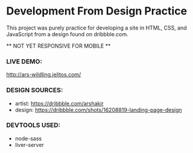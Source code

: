# Development From Design Practice

This project was purely practice for developing a site in HTML, CSS, and JavaScript from a design found on dribbble.com.

** NOT YET RESPONSIVE FOR MOBILE **

### LIVE DEMO:
http://ars-wildling.jelitos.com/

### DESIGN SOURCES:
- artist: https://dribbble.com/arshakir
- design: https://dribbble.com/shots/16208819-landing-page-design

### DEVTOOLS USED:
- node-sass
- liver-server
